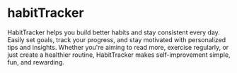 # habitTracker
HabitTracker helps you build better habits and stay consistent every day. Easily set goals, track your progress, and stay motivated with personalized tips and insights. Whether you're aiming to read more, exercise regularly, or just create a healthier routine, HabitTracker makes self-improvement simple, fun, and rewarding.
